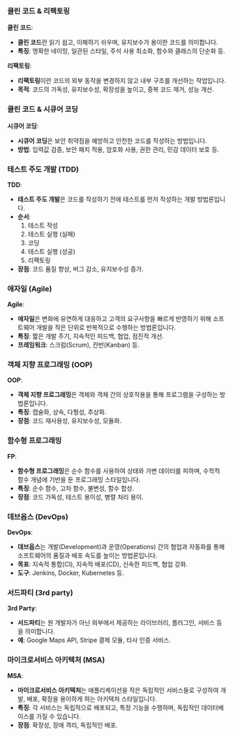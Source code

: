 ### 클린 코드 & 리팩토링

**클린 코드**:

- **클린 코드**란 읽기 쉽고, 이해하기 쉬우며, 유지보수가 용이한 코드를 의미합니다.
- **특징**: 명확한 네이밍, 일관된 스타일, 주석 사용 최소화, 함수와 클래스의 단순화 등.

**리팩토링**:

- **리팩토링**이란 코드의 외부 동작을 변경하지 않고 내부 구조를 개선하는 작업입니다.
- **목적**: 코드의 가독성, 유지보수성, 확장성을 높이고, 중복 코드 제거, 성능 개선.

### 클린 코드 & 시큐어 코딩

**시큐어 코딩**:

- **시큐어 코딩**은 보안 취약점을 예방하고 안전한 코드를 작성하는 방법입니다.
- **방법**: 입력값 검증, 보안 패치 적용, 암호화 사용, 권한 관리, 민감 데이터 보호 등.

### 테스트 주도 개발 (TDD)

**TDD**:

- **테스트 주도 개발**은 코드를 작성하기 전에 테스트를 먼저 작성하는 개발 방법론입니다.
- **순서**:
    1. 테스트 작성
    2. 테스트 실행 (실패)
    3. 코딩
    4. 테스트 실행 (성공)
    5. 리팩토링
- **장점**: 코드 품질 향상, 버그 감소, 유지보수성 증가.

### 애자일 (Agile)

**Agile**:

- **애자일**은 변화에 유연하게 대응하고 고객의 요구사항을 빠르게 반영하기 위해 소프트웨어 개발을 작은 단위로 반복적으로 수행하는 방법론입니다.
- **특징**: 짧은 개발 주기, 지속적인 피드백, 협업, 점진적 개선.
- **프레임워크**: 스크럼(Scrum), 칸반(Kanban) 등.

### 객체 지향 프로그래밍 (OOP)

**OOP**:

- **객체 지향 프로그래밍**은 객체와 객체 간의 상호작용을 통해 프로그램을 구성하는 방법론입니다.
- **특징**: 캡슐화, 상속, 다형성, 추상화.
- **장점**: 코드 재사용성, 유지보수성, 모듈화.

### 함수형 프로그래밍

**FP**:

- **함수형 프로그래밍**은 순수 함수를 사용하여 상태와 가변 데이터를 피하며, 수학적 함수 개념에 기반을 둔 프로그래밍 스타일입니다.
- **특징**: 순수 함수, 고차 함수, 불변성, 함수 합성.
- **장점**: 코드 가독성, 테스트 용이성, 병렬 처리 용이.

### 데브옵스 (DevOps)

**DevOps**:

- **데브옵스**는 개발(Development)과 운영(Operations) 간의 협업과 자동화를 통해 소프트웨어의 품질과 배포 속도를 높이는 방법론입니다.
- **목표**: 지속적 통합(CI), 지속적 배포(CD), 신속한 피드백, 협업 강화.
- **도구**: Jenkins, Docker, Kubernetes 등.

### 서드파티 (3rd party)

**3rd Party**:

- **서드파티**는 원 개발자가 아닌 외부에서 제공하는 라이브러리, 플러그인, 서비스 등을 의미합니다.
- **예**: Google Maps API, Stripe 결제 모듈, 타사 인증 서비스.

### 마이크로서비스 아키텍처 (MSA)

**MSA**:

- **마이크로서비스 아키텍처**는 애플리케이션을 작은 독립적인 서비스들로 구성하여 개발, 배포, 확장을 용이하게 하는 아키텍처 스타일입니다.
- **특징**: 각 서비스는 독립적으로 배포되고, 특정 기능을 수행하며, 독립적인 데이터베이스를 가질 수 있습니다.
- **장점**: 확장성, 장애 격리, 독립적인 배포.